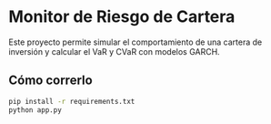 # Monitor de Riesgo de Cartera

Este proyecto permite simular el comportamiento de una cartera de inversión y calcular el VaR y CVaR con modelos GARCH.

## Cómo correrlo

```bash
pip install -r requirements.txt
python app.py
```

